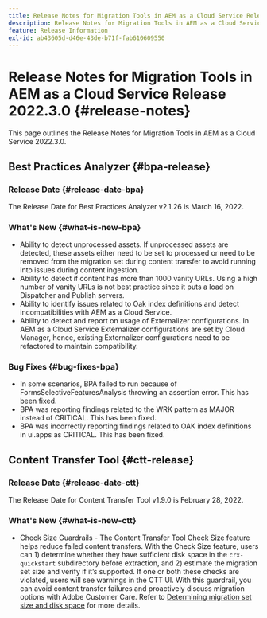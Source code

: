 ```yaml
---
title: Release Notes for Migration Tools in AEM as a Cloud Service Release 2022.3.0
description: Release Notes for Migration Tools in AEM as a Cloud Service Release 2022.3.0
feature: Release Information
exl-id: ab43605d-d46e-43de-b71f-fab610609550
---
```

# Release Notes for Migration Tools in AEM as a Cloud Service Release 2022.3.0 {#release-notes}

This page outlines the Release Notes for Migration Tools in AEM as a Cloud Service 2022.3.0.

## Best Practices Analyzer {#bpa-release}

### Release Date {#release-date-bpa}

The Release Date for Best Practices Analyzer v2.1.26 is March 16, 2022.

### What's New {#what-is-new-bpa}

* Ability to detect unprocessed assets. If unprocessed assets are detected, these assets either need to be set to processed or need to be removed from the migration set during content transfer to avoid running into issues during content ingestion.
* Ability to detect if content has more than 1000 vanity URLs. Using a high number of vanity URLs is not best practice since it puts a load on Dispatcher and Publish servers.
* Ability to identify issues related to Oak index definitions and detect incompatibilities with AEM as a Cloud Service.
* Ability to detect and report on usage of Externalizer configurations. In AEM as a Cloud Service Externalizer configurations are set by Cloud Manager, hence, existing Externalizer configurations need to be refactored to maintain compatibility.

### Bug Fixes {#bug-fixes-bpa}

* In some scenarios, BPA failed to run because of FormsSelectiveFeaturesAnalysis throwing an assertion error. This has been fixed.
* BPA was reporting findings related to the WRK pattern as MAJOR instead of CRITICAL. This has been fixed.
* BPA was incorrectly reporting findings related to OAK index definitions in ui.apps as CRITICAL. This has been fixed.

## Content Transfer Tool {#ctt-release}

### Release Date {#release-date-ctt}

The Release Date for Content Transfer Tool v1.9.0 is February 28, 2022.

### What's New {#what-is-new-ctt}

* Check Size Guardrails - The Content Transfer Tool Check Size feature helps reduce failed content transfers.  With the Check Size feature, users can 1) determine whether they have sufficient disk space in the `crx-quickstart` subdirectory before extraction, and 2) estimate the migration set size and verify if it’s supported. If one or both these checks are violated, users will see warnings in the CTT UI. With this guardrail, you can avoid content transfer failures and proactively discuss migration options with Adobe Customer Care. Refer to [Determining migration set size and disk space](https://experienceleague.adobe.com/docs/experience-manager-cloud-service/content/migration-journey/cloud-migration/content-transfer-tool/getting-started-content-transfer-tool.html?lang=en#migration-set-size) for more details.
